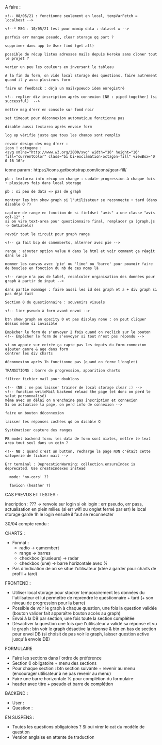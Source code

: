 <!-- !! changer la variable dans TEMPvarFetch avant commit ! -->
<!-- !! changer mongoose.connect avant commit Heroku ! -->
<!-- ?ça marche pas : est-ce le bon compte heroku ? les bonnes adresses fetch ? la bonne base de donnée ? -->


A faire : 

    <!-- 08/05/21 : fonctionne seulement en local, tempVarFetch = localhost -->
<!--!  NB : remettre/enlever transparent sur loginInUp l7 -->
<!--!!! postQuestion -> postForm : localstorage.clear temp -->

    <!--* MSG : 10/05/21 test pour manip data : dataset x -->

    parfois err manque pseudo, clear storage qq part ?

    supprimer dans app le User find (get all)

    possible de récup listes adresses mails depuis Heroku sans cloner tout le projet ?

    varier un peu les couleurs en inversant le tableau
    
    A la fin du form, on vide local storage des questions, faire autrement quand il y aura plusieurs form

    faire un feedback : déjà un mail/pseudo idem enregistré

    <!-- replier div inscription après connexion [NB : piped together] (si successful)  -->

    mettre msg d'err en console sur fond noir

    set timeout pour déconnexion automatique fonctionne pas

    disable aussi textarea après envoie form

    log up vérifie juste que tous les champs sont remplis

    revoir design des msg d'err :
    icon ! octogone : 
    <svg xmlns="http://www.w3.org/2000/svg" width="16" height="16" fill="currentColor" class="bi bi-exclamation-octagon-fill" viewBox="0 0 16 16">
  <path d="M11.46.146A.5.5 0 0 0 11.107 0H4.893a.5.5 0 0 0-.353.146L.146 4.54A.5.5 0 0 0 0 4.893v6.214a.5.5 0 0 0 .146.353l4.394 4.394a.5.5 0 0 0 .353.146h6.214a.5.5 0 0 0 .353-.146l4.394-4.394a.5.5 0 0 0 .146-.353V4.893a.5.5 0 0 0-.146-.353L11.46.146zM8 4c.535 0 .954.462.9.995l-.35 3.507a.552.552 0 0 1-1.1 0L7.1 4.995A.905.905 0 0 1 8 4zm.002 6a1 1 0 1 1 0 2 1 1 0 0 1 0-2z"/>
</svg>
icone param : https://icons.getbootstrap.com/icons/gear-fill/

    pb : textarea info récup on change : update progression à chaque fois + plusieurs fois dans local storage

    pb : si peu de data => pas de graph

    montrer les btn show graph si l'utilisateur se reconnecte + tard (dans disable Q ?)

    capture de range en fonction de si fieldset "avis" a une classe "avis col-12" :
    si on vire text-area pour questionnaire final, remplacer ça (graph.js -> GetLabels)

    revoir tout le circuit pour graph range

    <!-- ça fait bcp de camemberts, alterner avec pie -->

    range : ajouter option value 0 dans le html et voir comment ça réagit dans le JS

    nommer les canvas avec 'pie' ou 'line' ou 'barre' pour pouvoir faire de boucles en fonction du nb de ces noms là

    <!-- range n'a pas de label, recalculer organisation des données pour graph à partir de input -->

    dans partie nommage : faire aussi les id des graph et a + div graph si pas déjà fait

    Section 0 du questionnaire : souvenirs visuels

    <!-- lier pseudo à form avant envoi -->

    btn show graph en opacity 0 et pas display none : on peut cliquer dessus même si invisible

    Empêcher le form de s'envoyer 2 fois quand on reclick sur le bouton
    <!-- Empêcher le form de s'envoyer si tout n'est pas répondu -->

    si on appuie sur entrée ça capte pas les inputs du form connexion
    ajouter genre & age dans form
    centrer les div charts

    déconnexion après 1h fonctionne pas (quand on ferme l'onglet)

    TRANSITIONS : barre de progression, apparition charts

    filtrer fichier mail pour doublons

    <!-- (NB : ne pas laisser trainer de local storage clear :) -->
    <!-- function writeMail backend reload the page (et donc on perd le salut personnalisé)
    même avec un délai on n'enchaine pas inscription et connexion 
    Si on actualise la page, on perd info de connexion -->

    faire un bouton déconnexion

    laisser les réponses cochées qd on disable Q

    Systématiser capture des ranges

    PB model backend form: les data de form sont mixtes, mettre le text area tout seul dans un coin ?

    <!-- NB : quand c'est un button, recharge la page NON c'était cette saloperie de fichier mail -->

    Err terminal : DeprecationWarning: collection.ensureIndex is deprecated. Use createIndexes instead

      mode: 'no-cors' ??

      favicon (heather ?)

CAS PREVUS ET TESTES : 

inscription : ??? -> renvoie sur login si ok
login : err pseudo, err pass, actualisation en plein milieu (si err wifi ou onglet fermé par err)
le local storage garde 1h le login ensuite il faut se reconnecter

30/04 compte rendu :

CHARTS :
- Format :
    - radio -> camembert
    - range -> barres
    - checkbox (plusieurs) -> radar
    - checkbox (une) -> barre horizontale avec %
- Pas d'indication de où se situe l'utilisateur (idée à garder pour charts de profil + tard)
<!-- - Nuage de mots ? non -->

FRONTEND : 
- Utiliser local storage pour stocker temporairement les données du l'utilisateur et lui permettre de reprendre le questionnaire + tard (+ son niveau de progression pour la barre)
- Possible de voir le graph à chaque question, une fois la question validée (bouton valider fait apparaître bouton accès au graph)
- Envoi à la DB par section, une fois toute la section complétée
- Désactiver la question une fois que l'utilisateur a validé sa réponse et vu le graph : btn voir le graph désactive la réponse & btn en bas de section pour envoi DB (si choisit de pas voir le graph, laisser question active jusqu'à envoie DB)


FORMULAIRE
- Faire les sections dans l'ordre de préférence
- Section 0 obligatoire + menu des sections
- Pour chaque section : btn section suivante + revenir au menu (encourager utilisateur à ne pas revenir au menu)
- Faire une barre horizontale % pour complétion du formulaire
- header avec titre + pseudo et barre de complétion

BACKEND :
<!-- - Fichier texte dans le serveur pour stocker adresses mails pour relancer les gens * OK -->
- User :
    <!-- - Lier pseudo à réponse : ajouter pseudo dans le modèle de question ? ou juste dans modèle de section ? -->
    <!-- - Ajouter sexe (F M Other), Age (select) -->
- Question :
    <!-- - stocker données sous forme de number et pas string (en json place idem mais prévoir si on passe ensuite en SQL) -->
<!-- - Faire un modèle de section, avec : num section, num Q + data, pseudo -->

EN SUSPENS :
- Toutes les questions obligatoires ? Si oui virer le cat du modèle de question
- Version anglaise en attente de traduction